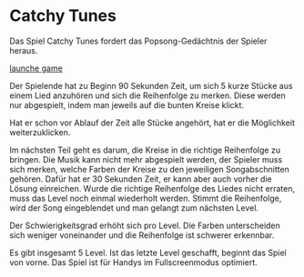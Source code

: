 # Catchy Tunes
Das Spiel Catchy Tunes fordert das Popsong-Gedächtnis der Spieler heraus.

[launche game](https://github.com/delila-lenz/catchy-tunes)

Der Spielende hat zu Beginn 90 Sekunden Zeit, um sich 5 kurze Stücke aus einem Lied anzuhören und sich die Reihenfolge zu merken. Diese werden nur abgespielt, indem man jeweils auf die bunten Kreise klickt. 

Hat er schon vor Ablauf der Zeit alle Stücke angehört, hat er die Möglichkeit weiterzuklicken. 

Im nächsten Teil geht es darum, die Kreise in die richtige Reihenfolge zu bringen. Die Musik kann nicht mehr abgespielt werden, der Spieler muss sich merken, welche Farben der Kreise zu den jeweiligen Songabschnitten gehören. Dafür hat er 30 Sekunden Zeit, er kann aber auch vorher die Lösung einreichen. 
Wurde die richtige Reihenfolge des Liedes nicht erraten, muss das Level noch einmal wiederholt werden. 
Stimmt die Reihenfolge, wird der Song eingeblendet und man gelangt zum nächsten Level. 


Der Schwierigkeitsgrad erhöht sich pro Level. Die Farben unterscheiden sich weniger voneinander und die Reihenfolge ist schwerer erkennbar.


Es gibt insgesamt 5 Level. Ist das letzte Level geschafft, beginnt das Spiel von vorne.
Das Spiel ist für Handys im Fullscreenmodus optimiert.
